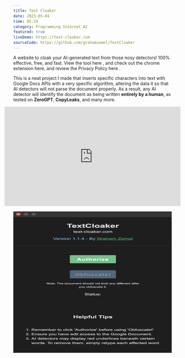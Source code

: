 ```yaml
---
title: Text Cloaker
date: 2023-05-04
time: 05:24
category: Programming Internet AI
featured: true
liveDemo: https://text-cloaker.com
sourceCode: https://github.com/grahamzemel/TextCloaker
---
```


<script>  
import Link from '$lib/components/Link.svelte'
</script>
<div class="linkBtn">

A website to cloak your AI-generated text from those nosy detectors! 100% effective, free, and fast. View the tool <Link href='https://text-cloaker.com'>here</Link> , and check out the chrome extension <Link href='https://chrome.google.com/webstore/detail/textcloaker/mehhokpcklihfcedcfhfcimcinjhakeh'>here</Link>, and review the Privacy Policy <Link href='https://grahamzemel.com/privacypolicy.html'>here</Link> .

This is a neat project I made that inserts specific characters into text with Google Docs APIs with a very specific algorithm, altering the data it so that AI detectors will not parse the document properly. As a result, any AI detector will identify the document as being written <strong>entirely by a human</strong>, as tested on <strong>ZeroGPT</strong>, <strong>CopyLeaks</strong>, and many more.

<div style="display: flex; justify-content: center;">
      <div class="video-container">
        <iframe
          width="560"
          height="315"
          src="https://www.youtube.com/embed/9D6mXNf4fWI"
          frameborder="0"
          allow="accelerometer; autoplay; clipboard-write; encrypted-media; gyroscope; picture-in-picture"
          allowfullscreen
        ></iframe>
      </div>
    </div>

<img
     alt="TextCloaker Google Extension"
     loading="lazy"
     decoding="async"
     width="672"
     height="448"
     src="./textcloaker.png"
/>

</div>
